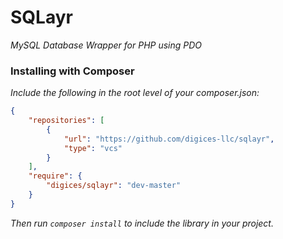 # SQLayr #

_MySQL Database Wrapper for PHP using PDO_

### Installing with Composer ###

_Include the following in the root level of your composer.json:_

```JSON
{
    "repositories": [
        {
            "url": "https://github.com/digices-llc/sqlayr",
            "type": "vcs"
        }
    ],
    "require": {
        "digices/sqlayr": "dev-master"
    }
}

```

_Then run `composer install` to include the library in your project._
